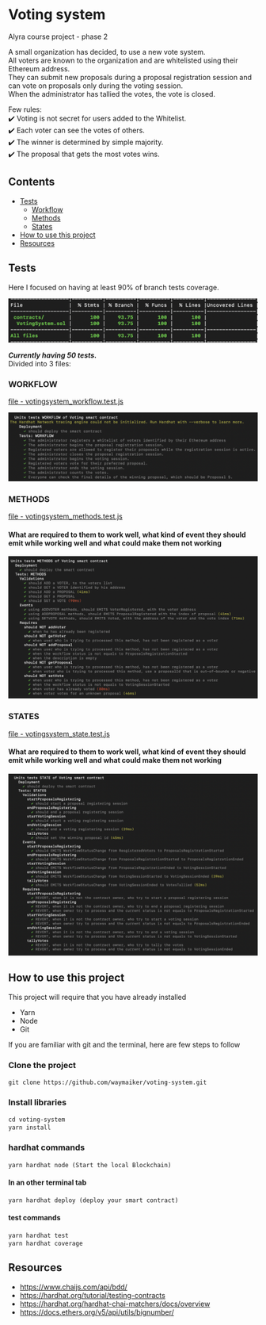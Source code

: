 # Voting system

Alyra course project - phase 2

A small organization has decided, to use a new vote system.  
All voters are known to the organization and are whitelisted using their Ethereum address.   
They can submit new proposals during a proposal registration session and can vote on proposals only during the voting session.  
When the administrator has tallied the votes, the vote is closed.

Few rules:  
✔️ Voting is not secret for users added to the Whitelist.  
✔️ Each voter can see the votes of others.  
✔️ The winner is determined by simple majority.  
✔️ The proposal that gets the most votes wins.  

## Contents
- [Tests](#tests)
  - [Workflow](#workflow)
  - [Methods](#methods)
  - [States](#states)
- [How to use this project](#how-to-use-this-project)
- [Resources](#resources)

## Tests
Here I focused on having at least 90% of branch tests coverage.  

![Ceci est un exemple d’image](https://github.com/waymaiker/voting-system/blob/master/test_coverage.png) 

***Currently having 50 tests.***  
Divided into 3 files: 


### WORKFLOW
[file - votingsystem_workflow.test.js](https://github.com/waymaiker/voting-system/blob/master/test/integration/voingsystem_workflow.test.js)

![Ceci est un exemple d’image](https://github.com/waymaiker/voting-system/blob/master/tests_description_workflows.png)

### METHODS
[file - votingsystem_methods.test.js](https://github.com/waymaiker/voting-system/blob/master/test/unit/votingsystem_methods.test.js)
#### What are required to them to work well, what kind of event they should emit while working well and what could make them not working
![Ceci est un exemple d’image](https://github.com/waymaiker/voting-system/blob/master/tests_description_methods.png)

### STATES
[file - votingsystem_state.test.js](https://github.com/waymaiker/voting-system/blob/master/test/unit/votingsytem_state.test.js)
#### What are required to them to work well, what kind of event they should emit while working well and what could make them not working
![Ceci est un exemple d’image](https://github.com/waymaiker/voting-system/blob/master/tests_description_state.png)


## How to use this project
This project will require that you have already installed
* Yarn
* Node
* Git

If you are familiar with git and the terminal, here are few steps to follow

### Clone the project
```shell
git clone https://github.com/waymaiker/voting-system.git
```

### Install libraries
```shell
cd voting-system
yarn install
```
### hardhat commands
```shell
yarn hardhat node (Start the local Blockchain)
```

#### In an other terminal tab
```shell
yarn hardhat deploy (deploy your smart contract)
```

#### test commands
```shell
yarn hardhat test
yarn hardhat coverage
```

## Resources

* https://www.chaijs.com/api/bdd/
* https://hardhat.org/tutorial/testing-contracts
* https://hardhat.org/hardhat-chai-matchers/docs/overview
* https://docs.ethers.org/v5/api/utils/bignumber/
